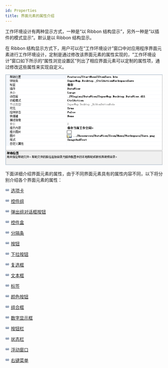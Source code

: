 ```yaml
---
id: Properties
title: 界面元素的属性介绍
---
```

工作环境设计有两种显示方式，一种是“以 Ribbon 结构显示”，另外一种是“以插件的模式显示”。默认是以 Ribbon 结构显示。

在 Ribbon
结构显示方式下，用户可以在“工作环境设计”窗口中对应用程序界面元素进行工作环境设计，定制是通过修改该界面元素的属性实现的，“工作环境设计”窗口如下所示的“属性浏览设置区”列出了相应界面元素可以定制的属性项，通过修改这些属性来实现自定义。

![](img/PropertyRegion.png)  
 
  
下面详细介绍界面元素的属性，由于不同界面元素具有的属性内容不同，以下将分别介绍各个界面元素的属性：

![](../img/smalltitle.png) [选项卡](Properties_Tab.htm)

![](../img/smalltitle.png) [控件组](Properties_Group.htm)

![](../img/smalltitle.png) [弹出组对话框按钮](Properties_Lauch.htm)

![](../img/smalltitle.png) [控件盒](Properties_Box.htm)

![](../img/smalltitle.png) [分隔条](Properties_Seperator.htm)

![](../img/smalltitle.png) [按钮](Properties_Button.htm)

![](../img/smalltitle.png) [下拉按钮](Properties_ButtonDrop.htm)

![](../img/smalltitle.png) [复选框](Properties_Check.htm)

![](../img/smalltitle.png) [文本框](Properties_Text.htm)

![](../img/smalltitle.png) [标签](Properties_Label.htm)

![](../img/smalltitle.png) [颜色按钮](Properties_Color.htm)

![](../img/smalltitle.png) [组合框](Properties_Comb.htm)

![](../img/smalltitle.png) [数字显示框](Properties_Interger.htm)

![](../img/smalltitle.png) [按钮栏](Properties_Gallery.htm)

![](../img/smalltitle.png) [状态栏](Properties_Satus.htm)

![](../img/smalltitle.png) [浮动窗口](Properties_Dockbar.htm)

![](../img/smalltitle.png) [右键菜单](Properties_Context.htm)
